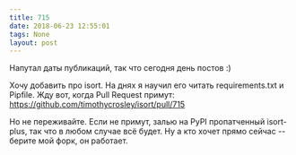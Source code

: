 ```yaml
---
title: 715
date: 2018-06-23 12:55:01
tags: None
layout: post
---
```


Напутал даты публикаций, так что сегодня день постов :)

Хочу добавить про isort. На днях я научил его читать requirements.txt и Pipfile. Жду вот, когда Pull Request примут:
<https://github.com/timothycrosley/isort/pull/715>

Но не переживайте. Если не примут, залью на PyPI пропатченный isort-plus, так что в любом случае всё будет. Ну а кто хочет прямо сейчас -- берите мой форк, он работает.

